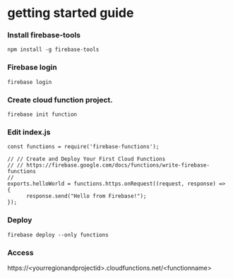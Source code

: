 
# getting started guide

### Install firebase-tools

`npm install -g firebase-tools`

### Firebase login

`firebase login`

### Create cloud function project.

`firebase init function`

### Edit index.js

```index.js:js
const functions = require('firebase-functions');

// // Create and Deploy Your First Cloud Functions
// // https://firebase.google.com/docs/functions/write-firebase-functions
//
exports.helloWorld = functions.https.onRequest((request, response) => {
      response.send("Hello from Firebase!");
});
```

### Deploy

`firebase deploy --only functions`

### Access

https://\<yourregionandprojectid\>.cloudfunctions.net/\<functionname\>

